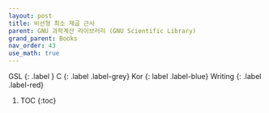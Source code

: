 ```yaml
---
layout: post
title: 비선형 최소 제곱 근사
parent: GNU 과학계산 라이브러리 (GNU Scientific Library)
grand_parent: Books
nav_order: 43
use_math: true
---
```


GSL
{: .label }
C
{: .label .label-grey}
Kor
{: label .label-blue}
Writing
{: .label .label-red}

1. TOC
{:toc}


